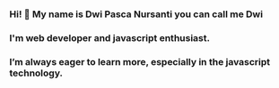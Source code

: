 ### Hi! 👋 My name is Dwi Pasca Nursanti you can call me Dwi 

### I'm web developer and javascript enthusiast. 

### I’m always eager to learn more, especially in the javascript technology.
